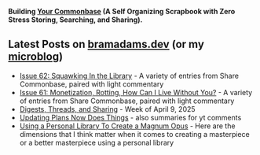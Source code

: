 **Building [Your Commonbase](https://yourcommonbase.com/) (A Self Organizing Scrapbook with Zero Stress Storing, Searching, and Sharing).**

## Latest Posts on [bramadams.dev](https://www.bramadams.dev/) (or my [microblog](https://bramses.micro.blog/))

<!--START_SECTION:feed-->
* [Issue 62: Squawking In the Library](https:&#x2F;&#x2F;www.bramadams.dev&#x2F;issue-62-squawking-in-the-library&#x2F;) - A variety of entries from Share Commonbase, paired with light commentary
* [Issue 61: Monetization, Rotting, How Can I Live Without You?](https:&#x2F;&#x2F;www.bramadams.dev&#x2F;issue-61-monetization-rotting-how-can-i-live-without-you&#x2F;) - A variety of entries from Share Commonbase, paired with light commentary
* [Digests, Threads, and Sharing](https:&#x2F;&#x2F;www.bramadams.dev&#x2F;digests-threads-and-sharing&#x2F;) - Week of April 9, 2025
* [Updating Plans Now Does Things](https:&#x2F;&#x2F;www.bramadams.dev&#x2F;updating-plans-now-does-things&#x2F;) - also summaries for yt comments
* [Using a Personal Library To Create a Magnum Opus](https:&#x2F;&#x2F;www.bramadams.dev&#x2F;using-a-personal-library-to-create-a-magnum-opus&#x2F;) - Here are the dimensions that I think matter when it comes to creating a masterpiece or a better masterpiece using a personal library
<!--END_SECTION:feed-->
